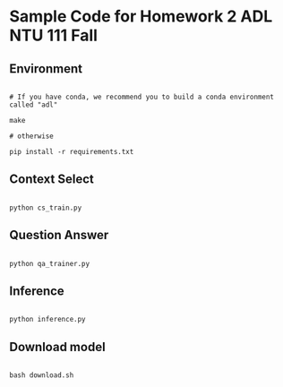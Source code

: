 # Sample Code for Homework 2 ADL NTU 111 Fall

  

## Environment

```shell

# If you have conda, we recommend you to build a conda environment called "adl"

make

# otherwise

pip install -r requirements.txt

```



## Context Select

```shell

python cs_train.py

```

## Question Answer

```shell

python qa_trainer.py

```

## Inference

```shell

python inference.py

```


## Download model

```shell

bash download.sh

```

